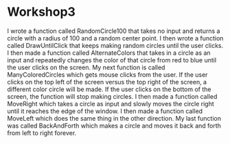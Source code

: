 # Workshop3
I wrote a function called RandomCircle100 that takes no input and returns a circle with a radius of 100 and a random center point. I then wrote a function called DrawUntilClick that keeps making random circles until the user clicks. I then made a function called AlternateColors that takes in a circle as an input and repeatedly changes the color of that circle from red to blue until the user clicks on the screen. My next function is called ManyColoredCircles which gets mouse clicks from the user. If the user clicks on the top left of the screen versus the top right of the screen, a different color circle will be made. If the user clicks on the bottom of the screen, the function will stop making circles. I then made a function called MoveRight which takes a circle as input and slowly moves the circle right until it reaches the edge of the window. I then made a function called MoveLeft which does the same thing in the other direction. My last function was called BackAndForth which makes a circle and moves it back and forth from left to right forever.

